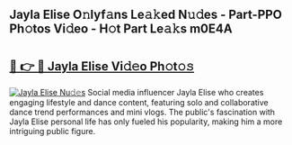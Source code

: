 ## Jayla Elise O𝚗lyf𝚊ns Le𝚊𝚔ed N𝚞𝚍es - Part-PPO Ph𝚘tos Vi𝚍eo - H𝚘t Part Le𝚊𝚔s m0E4A

# <h2><a href="http://hf4dis.feru.top/?c=Jayla+Elise">🔗 👉 🔴 Jayla Elise Vi𝚍𝚎o Ph𝚘t𝚘𝚜</a></h2>

[![Jayla Elise Nu𝚍𝚎s](https://i.imgur.com/0TWrTi3.gif)](http://hf4dis.feru.top/?c=Jayla+Elise)
Social media influencer Jayla Elise who creates engaging lifestyle and dance content, featuring solo and collaborative dance trend performances and mini vlogs. The public's fascination with Jayla Elise personal life has only fueled his popularity, making him a more intriguing public figure. 
